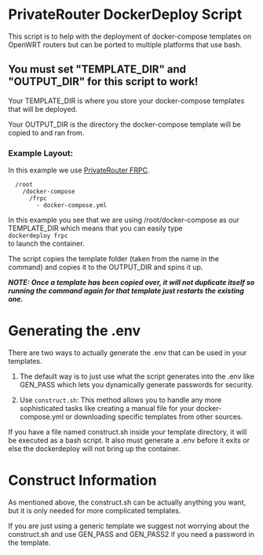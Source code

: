# PrivateRouter DockerDeploy Script

This script is to help with the deployment of docker-compose templates on OpenWRT routers but can be ported to multiple platforms that use bash.

## You must set "TEMPLATE_DIR" and "OUTPUT_DIR" for this script to work!

Your TEMPLATE_DIR is where you store your docker-compose templates that will be deployed.

Your OUTPUT_DIR is the directory the docker-compose template will be copied to and ran from.

### Example Layout:
In this example we use [PrivateRouter FRPC](https://hub.docker.com/r/privaterouterllc/frpc).
```
  /root
    /docker-compose
      /frpc
        - docker-compose.yml
```

In this example you see that we are using /root/docker-compose as our TEMPLATE_DIR which means that you can easily type
<br />`dockerdeploy frpc`<br />
to launch the container.

The script copies the template folder (taken from the name in the command) and copies it to the OUTPUT_DIR and spins it up.

***NOTE: Once a template has been copied over, it will not duplicate itself so running the command again for that template just restarts the existing one.***

# Generating the .env

There are two ways to actually generate the .env that can be used in your templates.

1) The default way is to just use what the script generates into the .env like GEN_PASS which lets you dynamically generate passwords for security.

2) Use `construct.sh`:
  This method allows you to handle any more sophisticated tasks like creating a manual file for your docker-compose.yml or downloading specific templates from other sources.

If you have a file named construct.sh inside your template directory, it will be executed as a bash script. It also must generate a .env before it exits or else the dockerdeploy will not bring up the container.

# Construct Information

As mentioned above, the construct.sh can be actually anything you want, but it is only needed for more complicated templates.

If you are just using a generic template we suggest not worrying about the construct.sh and use GEN_PASS and GEN_PASS2 if you need a password in the template.